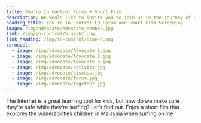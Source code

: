 ```yaml
---
title: You're In Control Forum + Short Film
description: We would like to invite you to join us in the journey of taking charge of your online safety.
heading_title: You’re In Control FB Forum and Short Film Screening
image: /img/advocate/Advocate_Member.jpg
link: /img/in-control/blue-h2.png
link_heading: /img/in-control/blue-h.png
carousel:
  - image: /img/advocate/Advocate_1.jpg
  - image: /img/advocate/Advocate_2.jpg
  - image: /img/advocate/Advocate_3.jpg
  - image: /img/advocate/activity.jpg
  - image: /img/advocate/discuss.jpg
  - image: /img/advocate/forum.jpg
  - image: /img/advocate/together.jpg
---
```

The Internet is a great learning tool for kids, but how do we make sure they’re safe while they’re surfing? Let’s find out. Enjoy a short film that explores the vulnerabilities children in Malaysia when surfing online 
